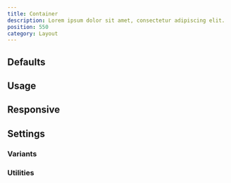 ```yaml
---
title: Container
description: Lorem ipsum dolor sit amet, consectetur adipiscing elit.
position: 550
category: Layout
---
```


## Defaults

<TableGenerateContainer></TableGenerateContainer>

## Usage

## Responsive

## Settings

### Variants

### Utilities
